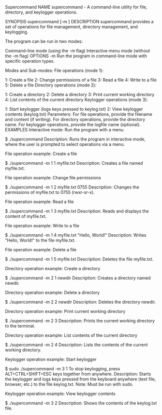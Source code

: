 Supercommand
NAME
supercommand - A command-line utility for file, directory, and keylogger operations.

SYNOPSIS
supercommand [-m <mode> <sub-mode> <parameters>]
DESCRIPTION
supercommand provides a set of operations for file management, directory management, and keylogging.

The program can be run in two modes:

Command-line mode (using the -m flag)
Interactive menu mode (without the -m flag)
OPTIONS
-m <mode> <sub-mode> <parameters> Run the program in command-line mode with specific operation types.

Modes and Sub-modes:
File operations (mode 1):

1: Create a file
2: Change permissions of a file
3: Read a file
4: Write to a file
5: Delete a file
Directory operations (mode 2):

1: Create a directory
2: Delete a directory
3: Print current working directory
4: List contents of the current directory
Keylogger operations (mode 3):

1: Start keylogger (logs keys pressed to keylog.txt)
2: View keylogger contents (keylog.txt)
Parameters:
For file operations, provide the filename and content (if writing).
For directory operations, provide the directory name.
For keylogger operations, provide the logfile name (optional).
EXAMPLES
Interactive mode: Run the program with a menu

$ ./supercommand
Description: Runs the program in interactive mode, where the user is prompted to select operations via a menu.

File operation example: Create a file

$ ./supercommand -m 1 1 myfile.txt
Description: Creates a file named myfile.txt.

File operation example: Change file permissions

$ ./supercommand -m 1 2 myfile.txt 0755
Description: Changes the permissions of myfile.txt to 0755 (rwxr-xr-x).

File operation example: Read a file

$ ./supercommand -m 1 3 myfile.txt
Description: Reads and displays the content of myfile.txt.

File operation example: Write to a file

$ ./supercommand -m 1 4 myfile.txt "Hello, World!"
Description: Writes "Hello, World!" to the file myfile.txt.

File operation example: Delete a file

$ ./supercommand -m 1 5 myfile.txt
Description: Deletes the file myfile.txt.

Directory operation example: Create a directory

$ ./supercommand -m 2 1 newdir
Description: Creates a directory named newdir.

Directory operation example: Delete a directory

$ ./supercommand -m 2 2 newdir
Description: Deletes the directory newdir.

Directory operation example: Print current working directory

$ ./supercommand -m 2 3
Description: Prints the current working directory to the terminal.

Directory operation example: List contents of the current directory

$ ./supercommand -m 2 4
Description: Lists the contents of the current working directory.

Keylogger operation example: Start keylogger

$ sudo ./supercommand -m 3 1
To stop keylogging, press ALT+CTRL+SHIFT+ESC keys together from anywhere. Description: Starts the keylogger and logs keys pressed from the keyboard anywhere (text file, browser, etc.) to the file keylog.txt. Note: Must be run with sudo.

Keylogger operation example: View keylogger contents

$ ./supercommand -m 3 2
Description: Shows the contents of the keylog.txt file.